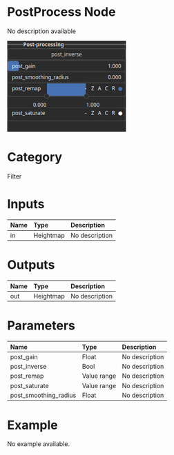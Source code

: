 
PostProcess Node
================


No description available



![img](../../images/nodes/PostProcess_settings.png)


# Category


Filter
# Inputs

|Name|Type|Description|
| :--- | :--- | :--- |
|in|Heightmap|No description|

# Outputs

|Name|Type|Description|
| :--- | :--- | :--- |
|out|Heightmap|No description|

# Parameters

|Name|Type|Description|
| :--- | :--- | :--- |
|post_gain|Float|No description|
|post_inverse|Bool|No description|
|post_remap|Value range|No description|
|post_saturate|Value range|No description|
|post_smoothing_radius|Float|No description|

# Example


No example available.